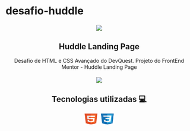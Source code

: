 # desafio-huddle

<p align="center">
 <img width="250px" src="https://i.imgur.com/uheDp6I.png" align="center"/>
<h2 align="center"> Huddle Landing Page</h2>
<p align="center"> Desafio de HTML e CSS Avançado do DevQuest. Projeto do FrontEnd Mentor - Huddle Landing Page <br> <br>
<img align="center" src="https://i.imgur.com/2MvpNC3.gif" width="800"> 

<h2 align="center"> Tecnologias utilizadas 💻</h2>
<div align="center" style="display: inline_block">
  <img align="center" alt="HTML" height="30" width="40" src="https://raw.githubusercontent.com/devicons/devicon/master/icons/html5/html5-original.svg">
  <img align="center" alt="CSS" height="30" width="40" src="https://raw.githubusercontent.com/devicons/devicon/master/icons/css3/css3-original.svg">
</div>
